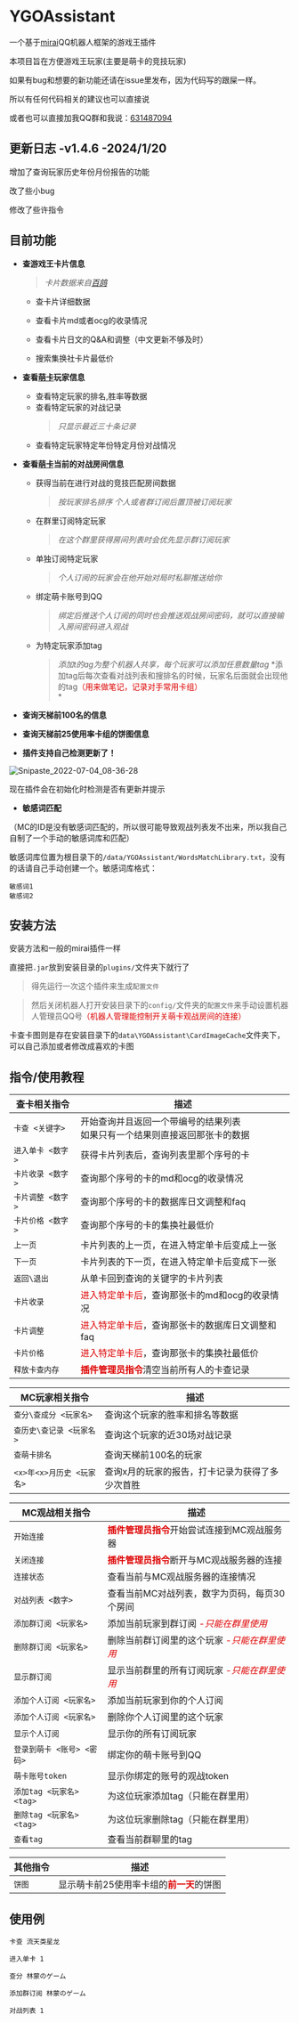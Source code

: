 
# YGOAssistant
一个基于[mirai](https://github.com/mamoe/mirai)QQ机器人框架的游戏王插件

本项目旨在方便游戏王玩家(主要是萌卡的竞技玩家)

如果有bug和想要的新功能还请在issue里发布，因为代码写的跟屎一样。

所以有任何代码相关的建议也可以直接说

或者也可以直接加我QQ群和我说：[631487094](https://jq.qq.com/?_wv=1027&k=5yQoHBE0)




## 更新日志 -v1.4.6 -2024/1/20
增加了查询玩家历史年份月份报告的功能

改了些小bug

修改了些许指令

## 目前功能

- **查游戏王卡片信息**       
    > _卡片数据来自[百鸽](https://ygocdb.com/)_
    
    - 查卡片详细数据
    
    - 查看卡片md或者ocg的收录情况

    - 查看卡片日文的Q&A和调整（中文更新不够及时）
    - 搜索集换社卡片最低价
- **查看[萌卡](https://mycard.moe/)玩家信息**

    - 查看特定玩家的排名,胜率等数据
    - 查看特定玩家的对战记录   
        > *只显示最近三十条记录*
    - 查看特定玩家特定年份特定月份对战情况
- **查看[萌卡](https://mycard.moe/)当前的对战房间信息**
    - 获得当前在进行对战的竞技匹配房间数据
        > *按玩家排名排序*
        > *个人或者群订阅后置顶被订阅玩家*
    - 在群里订阅特定玩家
        > *在这个群里获得房间列表时会优先显示群订阅玩家*
    - 单独订阅特定玩家
        > *个人订阅的玩家会在他开始对局时私聊推送给你*
    - 绑定萌卡账号到QQ
        > *绑定后推送个人订阅的同时也会推送观战房间密码，就可以直接输入房间密码进入观战*
    - 为特定玩家添加tag
		> *添加t的ag为整个机器人共享，每个玩家可以添加任意数量tag*
		> *添加tag后每次查看对战列表和搜排名的时候，玩家名后面就会出现他的tag<font color="#dd0000">（用来做笔记，记录对手常用卡组）</font><br /> *
- **查询天梯前100名的信息**
- **查询天梯前25使用率卡组的饼图信息**



- **插件支持自己检测更新了！**

![Snipaste_2022-07-04_08-36-28](https://user-images.githubusercontent.com/48974182/177061052-71d01caa-09af-4d34-9f1f-310b9ee09524.png)


现在插件会在初始化时检测是否有更新并提示

- **敏感词匹配**

（MC的ID是没有敏感词匹配的，所以很可能导致观战列表发不出来，所以我自己自制了一个手动的敏感词库和匹配）

敏感词库位置为根目录下的`/data/YGOAssistant/WordsMatchLibrary.txt`，没有的话请自己手动创建一个。敏感词库格式：

```
敏感词1
敏感词2
```


## 安装方法
安装方法和一般的mirai插件一样

直接把`.jar`放到安装目录的`plugins/`文件夹下就行了

> 得先运行一次这个插件来生成`配置文件`

> 然后关闭机器人打开安装目录下的`config/`文件夹的`配置文件`来手动设置机器人管理员QQ号<font color="#dd0000">（机器人管理能控制开关萌卡观战房间的连接）</font><br /> 

卡查卡图则是存在安装目录下的`data\YGOAssistant\CardImageCache`文件夹下，可以自己添加或者修改成喜欢的卡图

## 指令/使用教程

| 查卡相关指令                                              | 描述                                    |
|-------------------------------------------------|---------------------------------------|
| `卡查 <关键字>`                            | 开始查询并且返回一个带编号的结果列表<br />如果只有一个结果则直接返回那张卡的数据|
| `进入单卡 <数字>`                                   | 获得卡片列表后，查询列表里那个序号的卡                    |
| `卡片收录 <数字>`                                 | 查询那个序号的卡的md和ocg的收录情况|
| `卡片调整 <数字>`                                 | 查询那个序号的卡的数据库日文调整和faq|
| `卡片价格 <数字>`                                 | 查询那个序号的卡的集换社最低价|
| `上一页`                                 | 卡片列表的上一页，在进入特定单卡后变成上一张|
| `下一页`                                 | 卡片列表的下一页，在进入特定单卡后变成下一张|
| `返回\退出`                              | 从单卡回到查询的关键字的卡片列表|
| `卡片收录`                                  | <font color="#dd0000">进入特定单卡后</font>，查询那张卡的md和ocg的收录情况|
| `卡片调整`                                  | <font color="#dd0000">进入特定单卡后</font>，查询那张卡的数据库日文调整和faq|
| `卡片价格`                                  | <font color="#dd0000">进入特定单卡后</font>，查询那张卡的集换社最低价|
| `释放卡查内存`                              |<font color="#dd0000">**插件管理员指令**</font>清空当前所有人的卡查记录|

| MC玩家相关指令                                   | 描述                                    |
|-------------------------------------------------|---------------------------------------|
| `查分\查成分 <玩家名>`                            | 查询这个玩家的胜率和排名等数据|
| `查历史\查记录 <玩家名>`                          | 查询这个玩家的近30场对战记录 |
| `查萌卡排名`                                   | 查询天梯前100名的玩家 |
| `<x>年<x>月历史 <玩家名>`                                   | 查询x月的玩家的报告，打卡记录为获得了多少次首胜 |

| MC观战相关指令                                   | 描述                                    |
|-------------------------------------------------|---------------------------------------|
| `开始连接`                                       | <font color="#dd0000">**插件管理员指令**</font>开始尝试连接到MC观战服务器|
| `关闭连接`                                       | <font color="#dd0000">**插件管理员指令**</font>断开与MC观战服务器的连接|
| `连接状态`                                       | 查看当前与MC观战服务器的连接情况          |
| `对战列表 <数字>`                                  | 查看当前MC对战列表，数字为页码，每页30个房间|
| `添加群订阅 <玩家名>`                               | 添加当前玩家到群订阅 <font color="#dd0000">*-只能在群里使用*</font>     |
| `删除群订阅 <玩家名>`                               | 删除当前群订阅里的这个玩家 <font color="#dd0000">*-只能在群里使用*</font> |
| `显示群订阅`                                     | 显示当前群里的所有订阅玩家 <font color="#dd0000">*-只能在群里使用*</font> |
| `添加个人订阅 <玩家名>`                               | 添加当前玩家到你的个人订阅                   |
| `添加个人订阅 <玩家名>`                               | 删除你个人订阅里的这个玩家              |
| `显示个人订阅`                                     | 显示你的所有订阅玩家              |
| `登录到萌卡 <账号> <密码>`                            | 绑定你的萌卡账号到QQ               |
| `萌卡账号token`                                  | 显示你绑定的账号的观战token        |
| `添加tag <玩家名> <tag>`                             | 为这位玩家添加tag（只能在群里用）   |
| `删除tag <玩家名> <tag>`                             | 为这位玩家删除tag（只能在群里用）    |
| `查看tag`                                        | 查看当前群聊里的tag                 |

| 其他指令                                         | 描述                                  |
|-------------------------------------------------|---------------------------------------|
| `饼图`                                       | 显示萌卡前25使用率卡组的<font color="#dd0000">**前一天**</font>的饼图                   |


## 使用例

```
卡查 流天类星龙

进入单卡 1

查分 林蒙のゲーム

添加群订阅 林蒙のゲーム

对战列表 1
```
